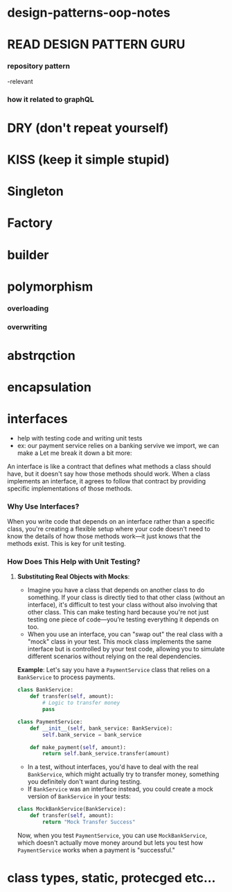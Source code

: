 # design-patterns-oop-notes



# READ DESIGN PATTERN GURU

### repository pattern
-relevant
### how it related to graphQL 

# DRY (don't repeat yourself)

# KISS (keep it simple stupid)

# Singleton

# Factory

# builder

# polymorphism 

### overloading

### overwriting

# abstrqction

# encapsulation



# interfaces
- help with testing code and writing unit tests
- ex: our payment service relies on a banking servive we import, we can make a
Let me break it down a bit more:


An interface is like a contract that defines what methods a class should have, but it doesn't say how those methods should work. When a class implements an interface, it agrees to follow that contract by providing specific implementations of those methods.

### Why Use Interfaces?

When you write code that depends on an interface rather than a specific class, you're creating a flexible setup where your code doesn't need to know the details of how those methods work—it just knows that the methods exist. This is key for unit testing.

### How Does This Help with Unit Testing?

1. **Substituting Real Objects with Mocks**:
   - Imagine you have a class that depends on another class to do something. If your class is directly tied to that other class (without an interface), it's difficult to test your class without also involving that other class. This can make testing hard because you're not just testing one piece of code—you’re testing everything it depends on too.
   - When you use an interface, you can "swap out" the real class with a "mock" class in your test. This mock class implements the same interface but is controlled by your test code, allowing you to simulate different scenarios without relying on the real dependencies.

   **Example**: 
   Let's say you have a `PaymentService` class that relies on a `BankService` to process payments.

   ```python
   class BankService:
       def transfer(self, amount):
           # Logic to transfer money
           pass

   class PaymentService:
       def __init__(self, bank_service: BankService):
           self.bank_service = bank_service

       def make_payment(self, amount):
           return self.bank_service.transfer(amount)
   ```

   - In a test, without interfaces, you'd have to deal with the real `BankService`, which might actually try to transfer money, something you definitely don't want during testing.
   - If `BankService` was an interface instead, you could create a mock version of `BankService` in your tests:

   ```python
   class MockBankService(BankService):
       def transfer(self, amount):
           return "Mock Transfer Success"
   ```

   Now, when you test `PaymentService`, you can use `MockBankService`, which doesn't actually move money around but lets you test how `PaymentService` works when a payment is "successful."

# class types, static, protecged etc...
